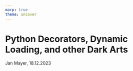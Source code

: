 ```yaml
---
marp: true
theme: uncover
---
```


# Python Decorators, Dynamic Loading, and other Dark Arts

Jan Mayer, 18.12.2023
